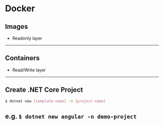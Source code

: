 # Docker


## Images ##
* Readonly layer
---------------

## Containers ##
* Read/Write layer
---------------

## Create .NET Core Project ##
```bash
$ dotnet new [template-name] -n [project-name]
```

e.g. `$ dotnet new angular -n demo-project`
---------------
